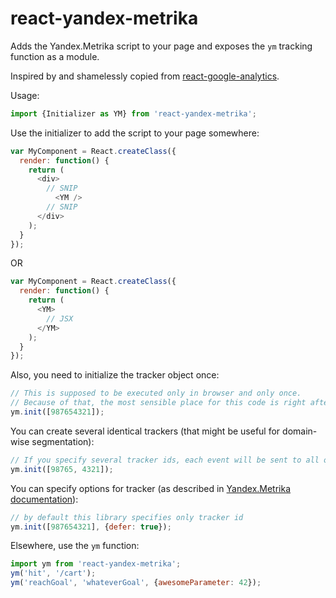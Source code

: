 react-yandex-metrika
======================

Adds the Yandex.Metrika script to your page and exposes the `ym` tracking
function as a module.

Inspired by and shamelessly copied from [react-google-analytics](https://github.com/hzdg/react-google-analytics).

Usage:

```javascript
import {Initializer as YM} from 'react-yandex-metrika';
```
Use the initializer to add the script to your page somewhere:
```javascript
var MyComponent = React.createClass({
  render: function() {
    return (
      <div>
        // SNIP
          <YM />
        // SNIP
      </div>
    );
  }
});
```
OR
```javascript
var MyComponent = React.createClass({
  render: function() {
    return (
      <YM>
        // JSX
      </YM>
    );
  }
});
```

Also, you need to initialize the tracker object once:

```javascript
// This is supposed to be executed only in browser and only once.
// Because of that, the most sensible place for this code is right after you javascript bundle.
ym.init([987654321]);
```

You can create several identical trackers (that might be useful for domain-wise segmentation):

```javascript
// If you specify several tracker ids, each event will be sent to all of them.
ym.init([98765, 4321]);
```

You can specify options for tracker (as described in [Yandex.Metrika documentation](https://help.yandex.ru/metrika/objects/creating-object.xml)):

```javascript
// by default this library specifies only tracker id
ym.init([987654321], {defer: true});
```

Elsewhere, use the `ym` function:

```javascript
import ym from 'react-yandex-metrika';
ym('hit', '/cart');
ym('reachGoal', 'whateverGoal', {awesomeParameter: 42});
```

